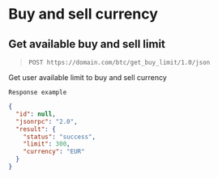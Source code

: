# Buy and sell currency

## Get available buy and sell limit
> `POST https://domain.com/btc/get_buy_limit/1.0/json`

Get user available limit to buy and sell currency

```
Response example
```

```json
{
  "id": null,
  "jsonrpc": "2.0",
  "result": {
    "status": "success",
    "limit": 300,
    "currency": "EUR"
  }
}
```
